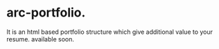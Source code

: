 # arc-portfolio.
It is an html based portfolio structure which give additional value to your resume.
available soon.
